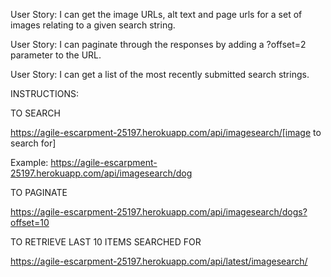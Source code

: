 User Story: I can get the image URLs, alt text and page urls for a set of images relating to a given search string.


User Story: I can paginate through the responses by adding a ?offset=2 parameter to the URL.


User Story: I can get a list of the most recently submitted search strings.


INSTRUCTIONS:

TO SEARCH

https://agile-escarpment-25197.herokuapp.com/api/imagesearch/[image to search for]

Example: https://agile-escarpment-25197.herokuapp.com/api/imagesearch/dog


TO PAGINATE

https://agile-escarpment-25197.herokuapp.com/api/imagesearch/dogs?offset=10


TO RETRIEVE LAST 10 ITEMS SEARCHED FOR

https://agile-escarpment-25197.herokuapp.com/api/latest/imagesearch/

